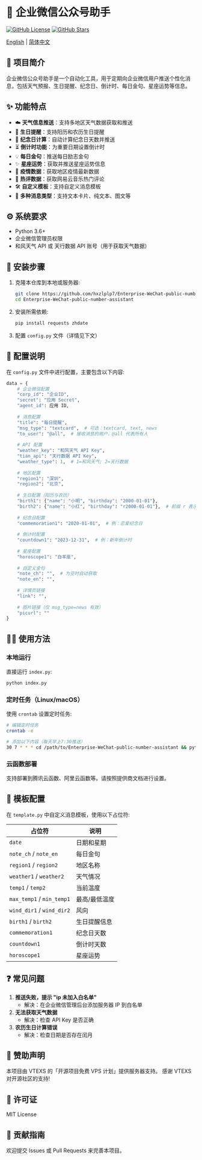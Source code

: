 # 🌟 企业微信公众号助手

[![GitHub License](https://img.shields.io/github/license/hxzlplp7/Enterprise-weixin-public-number-assistant)](https://github.com/hxzlplp7/Enterprise-weixin-public-number-assistant/blob/main/LICENSE)
[![GitHub Stars](https://img.shields.io/github/stars/hxzlplp7/Enterprise-weixin-public-number-assistant)](https://github.com/hxzlplp7/Enterprise-weixin-public-number-assistant/stargazers)

[English](README.md) | [简体中文](README_zh.md)

## 📖 项目简介
企业微信公众号助手是一个自动化工具，用于定期向企业微信用户推送个性化消息，包括天气预报、生日提醒、纪念日、倒计时、每日金句、星座运势等信息。

## ✨ 功能特点
- ☁️ **天气信息推送**：支持多地区天气数据获取和推送
- 🎂 **生日提醒**：支持阳历和农历生日提醒
- 🎉 **纪念日计算**：自动计算纪念日天数并推送
- ⏳ **倒计时功能**：为重要日期设置倒计时
- 💡 **每日金句**：推送每日励志金句
- ✨ **星座运势**：获取并推送星座运势信息
- 🦠 **疫情数据**：获取地区疫情最新数据
- 🎵 **热评数据**：获取网易云音乐热门评论
- 🛠️ **自定义模板**：支持自定义消息模板
- 📱 **多种消息类型**：支持文本卡片、纯文本、图文等

## ⚙️ 系统要求
- Python 3.6+
- 企业微信管理员权限
- 和风天气 API 或 天行数据 API 账号（用于获取天气数据）

## 🚀 安装步骤
1. 克隆本仓库到本地或服务器:
   ```bash
   git clone https://github.com/hxzlplp7/Enterprise-WeChat-public-number-assistant.git
   cd Enterprise-WeChat-public-number-assistant
   ```
2. 安装所需依赖:
   ```bash
   pip install requests zhdate
   ```
3. 配置 `config.py` 文件（详情见下文）

## 🔧 配置说明
在 `config.py` 文件中进行配置，主要包含以下内容:

```python
data = {
    # 企业微信配置
    "corp_id": "企业ID",
    "secret": "应用 Secret",
    "agent_id": 应用 ID,
    
    # 消息配置
    "title": "每日提醒",
    "msg_type": "textcard",  # 可选：textcard, text, news
    "to_user": "@all",  # 接收消息的用户，@all 代表所有人
    
    # API 配置
    "weather_key": "和风天气 API Key",
    "tian_api": "天行数据 API Key",
    "weather_type": 1,  # 1=和风天气; 2=天行数据
    
    # 地区配置
    "region1": "深圳",
    "region2": "北京",
    
    # 生日配置（阳历与农历）
    "birth1": {"name": "小明", "birthday": "2000-01-01"},
    "birth2": {"name": "小红", "birthday": "r2000-01-01"},  # 前缀 r 表示农历
    
    # 纪念日配置
    "commemoration1": "2020-01-01",  # 例：恋爱纪念日
    
    # 倒计时配置
    "countdown1": "2023-12-31",  # 例：新年倒计时
    
    # 星座配置
    "horoscope1": "白羊座",
    
    # 自定义金句
    "note_ch": "",  # 为空时自动获取
    "note_en": "",
    
    # 详情页链接
    "link": "",
    
    # 图片链接（仅 msg_type=news 有效）
    "picurl": ""
}
```

## 🏃‍♂️ 使用方法
### 本地运行
直接运行 `index.py`:
```bash
python index.py
```

### 定时任务（Linux/macOS）
使用 `crontab` 设置定时任务:
```bash
# 编辑定时任务
crontab -e

# 添加以下内容（每天早上7:30推送）
30 7 * * * cd /path/to/Enterprise-WeChat-public-number-assistant && python index.py
```

### 云函数部署
支持部署到腾讯云函数、阿里云函数等。请按照提供商文档进行设置。

## 📝 模板配置
在 `template.py` 中自定义消息模板，使用以下占位符:

| 占位符 | 说明 |
| --------------------- | ------------------ |
| `date`                | 日期和星期 |
| `note_ch` / `note_en` | 每日金句 |
| `region1` / `region2` | 地区名称 |
| `weather1` / `weather2` | 天气情况 |
| `temp1` / `temp2`     | 当前温度 |
| `max_temp1` / `min_temp1` | 最高/最低温度 |
| `wind_dir1` / `wind_dir2` | 风向 |
| `birth1` / `birth2`     | 生日提醒信息 |
| `commemoration1`        | 纪念日天数 |
| `countdown1`            | 倒计时天数 |
| `horoscope1`            | 星座运势 |

## ❓ 常见问题
1. **推送失败，提示 "ip 未加入白名单"**
   - 解决：在企业微信管理后台添加服务器 IP 到白名单
2. **无法获取天气数据**
   - 解决：检查 API Key 是否正确
3. **农历生日计算错误**
   - 解决：检查日期是否存在闰月

## 🙏 赞助声明
本项目由 VTEXS 的「开源项目免费 VPS 计划」提供服务器支持。
感谢 VTEXS 对开源社区的支持! 

## 📜 许可证
MIT License

## 🤝 贡献指南
欢迎提交 Issues 或 Pull Requests 来完善本项目。 

